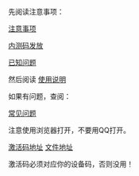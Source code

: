 先阅读注意事项：

[注意事项](https://github.com/tiann/EXposed/wiki/%E5%87%86%E5%A4%87%E4%BA%8B%E9%A1%B9)

[内测码发放](https://github.com/tiann/EXposed/wiki/%E5%86%85%E6%B5%8B%E7%A0%81%E5%8F%91%E6%94%BE)

[已知问题](https://github.com/tiann/EXposed/wiki/%E6%B3%A8%E6%84%8F%E4%BA%8B%E9%A1%B9%E5%92%8C%E5%B7%B2%E7%9F%A5%E9%97%AE%E9%A2%98)

然后阅读 [使用说明](https://github.com/tiann/EXposed/wiki/%E5%A6%82%E4%BD%95%E4%BD%BF%E7%94%A8)

如果有问题，查阅：

[常见问题](https://github.com/tiann/EXposed/wiki/%E5%B8%B8%E8%A7%81%E9%97%AE%E9%A2%98)

注意使用浏览器打开，不要用QQ打开。

[激活码地址](https://github.com/tiann/EXposed/blob/master/beta_code)
[文件地址](https://www.lanzous.com/b567813)

激活码必须对应你的设备码，否则没用！